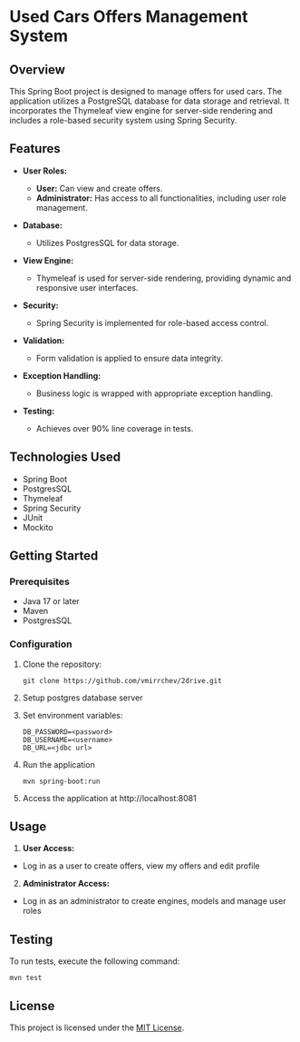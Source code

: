 # Used Cars Offers Management System

## Overview

This Spring Boot project is designed to manage offers for used cars. The application utilizes a PostgreSQL database for data storage and retrieval. It incorporates the Thymeleaf view engine for server-side rendering and includes a role-based security system using Spring Security.

## Features

- **User Roles:**
    - **User:** Can view and create offers.
    - **Administrator:** Has access to all functionalities, including user role management.

- **Database:**
    - Utilizes PostgresSQL for data storage.

- **View Engine:**
    - Thymeleaf is used for server-side rendering, providing dynamic and responsive user interfaces.

- **Security:**
    - Spring Security is implemented for role-based access control.

- **Validation:**
    - Form validation is applied to ensure data integrity.

- **Exception Handling:**
    - Business logic is wrapped with appropriate exception handling.

- **Testing:**
    - Achieves over 90% line coverage in tests.

## Technologies Used

- Spring Boot
- PostgresSQL
- Thymeleaf
- Spring Security
- JUnit
- Mockito

## Getting Started

### Prerequisites

- Java 17 or later
- Maven
- PostgresSQL

### Configuration

1. Clone the repository:

    ```
   git clone https://github.com/vmirrchev/2drive.git
    ```

2. Setup postgres database server
3. Set environment variables:

    ```
   DB_PASSWORD=<password>
   DB_USERNAME=<username>
   DB_URL=<jdbc url>
    ```
   
4. Run the application

    ```
    mvn spring-boot:run
    ```

5. Access the application at http://localhost:8081

## Usage

1. **User Access:**
- Log in as a user to create offers, view my offers and edit profile

2. **Administrator Access:**
  - Log in as an administrator to create engines, models and manage user roles

## Testing

To run tests, execute the following command:

  ```
  mvn test
  ```
## License

This project is licensed under the [MIT License](LICENSE).